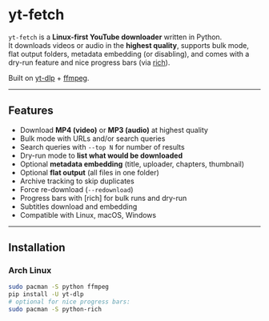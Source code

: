 # yt-fetch

`yt-fetch` is a **Linux-first YouTube downloader** written in Python.  
It downloads videos or audio in the **highest quality**, supports bulk mode, flat output folders, metadata embedding (or disabling), and comes with a dry-run feature and nice progress bars (via [rich](https://github.com/Textualize/rich)).

Built on [yt-dlp](https://github.com/yt-dlp/yt-dlp) + [ffmpeg](https://ffmpeg.org).

---

## Features

-   Download **MP4 (video)** or **MP3 (audio)** at highest quality
-   Bulk mode with URLs and/or search queries
-   Search queries with `--top N` for number of results
-   Dry-run mode to **list what would be downloaded**
-   Optional **metadata embedding** (title, uploader, chapters, thumbnail)
-   Optional **flat output** (all files in one folder)
-   Archive tracking to skip duplicates
-   Force re-download (`--redownload`)
-   Progress bars with [rich] for bulk runs and dry-run
-   Subtitles download and embedding
-   Compatible with Linux, macOS, Windows

---

## Installation

### Arch Linux

```bash
sudo pacman -S python ffmpeg
pip install -U yt-dlp
# optional for nice progress bars:
sudo pacman -S python-rich
```
